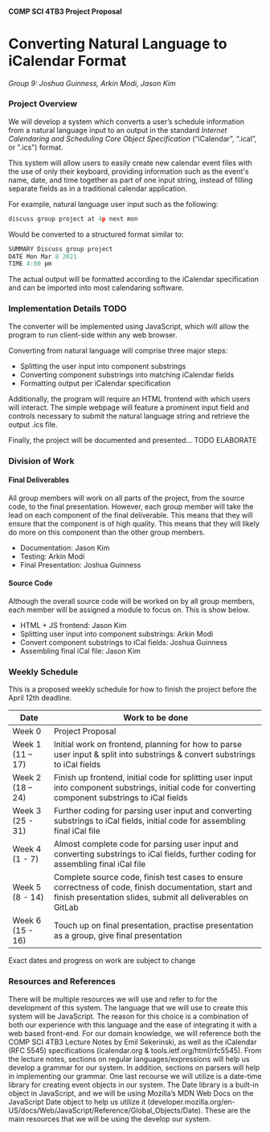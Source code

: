 #### COMP SCI 4TB3 Project Proposal
# Converting Natural Language to iCalendar Format 
_Group 9: Joshua Guinness, Arkin Modi, Jason Kim_


### Project Overview
We will develop a system which converts a user’s schedule information from a natural language input to an output in the standard *Internet Calendaring and Scheduling Core Object Specification* (“iCalendar”, “.ical”, or ".ics") format. 

This system will allow users to easily create new calendar event files with the use of only their keyboard, providing information such as the event's name, date, and time together as part of one input string, instead of filling separate fields as in a traditional calendar application. 


For example, natural language user input such as the following:
```js
discuss group project at 4p next mon
```
Would be converted to a structured format similar to:
```js
SUMMARY Discuss group project
DATE Mon Mar 8 2021
TIME 4:00 pm
```
The actual output will be formatted according to the iCalendar specification and can be imported into most calendaring software.


### Implementation Details TODO
The converter will be implemented using JavaScript, which will allow the program to run client-side within any web browser.

Converting from natural language will comprise three major steps:
- Splitting the user input into component substrings
- Converting component substrings into matching iCalendar fields
- Formatting output per iCalendar specification

Additionally, the program will require an HTML frontend with which users will interact. The simple webpage will feature a prominent input field and controls necessary to submit the natural language string and retrieve the output .ics file.

Finally, the project will be documented and presented... TODO ELABORATE


### Division of Work

#### Final Deliverables
All group members will work on all parts of the project, from the source code, to the final presentation. However, each group member will take the lead on each component of the final deliverable. This means that they will ensure that the component is of high quality. This means that they will likely do more on this component than the other group members. 

- Documentation: Jason Kim
- Testing: Arkin Modi 
- Final Presentation: Joshua Guinness 

#### Source Code
Although the overall source code will be worked on by all group members, each member will be assigned a module to focus on. This is show below.

- HTML + JS frontend: Jason Kim 
- Splitting user input into component substrings: Arkin Modi 
- Convert component substrings to iCal fields: Joshua Guinness 
- Assembling final iCal file: Jason Kim 

### Weekly Schedule
This is a proposed weekly schedule for how to finish the project before the April 12th deadline.

| Date | Work to be done |
| ------ | ------ |
| Week 0 | Project Proposal |
| Week 1 (11 – 17) | Initial work on frontend, planning for how to parse user input & split into substrings & convert substrings to iCal fields |
| Week 2 (18 – 24) | Finish up frontend, initial code for splitting user input into component substrings,  initial code for converting component substrings to iCal fields |
| Week 3 (25 - 31) | Further coding for parsing user input and converting substrings to iCal fields, initial code for assembling final iCal file |
| Week 4 (1 - 7) | Almost complete code for parsing user input and converting substrings to iCal fields, further coding for assembling final iCal file |
| Week 5 (8 - 14) | Complete source code, finish test cases to ensure correctness of code, finish documentation, start and finish presentation slides, submit all deliverables on GitLab |
| Week 6 (15 - 16) | Touch up on final presentation, practise presentation as a group, give final presentation|

Exact dates and progress on work are subject to change

### Resources and References 
There will be multiple resources we will use and refer to for the development of this system. The language that we will use to create this system will be JavaScript. The reason for this choice is a combination of both our experience with this language and the ease of integrating it with a web based front-end. For our domain knowledge, we will reference both the COMP SCI 4TB3 Lecture Notes by Emil Sekerinski, as well as the iCalendar (RFC 5545) specifications (icalendar.org & tools.ietf.org/html/rfc5545). From the lecture notes, sections on regular languages/expressions will help us develop a grammar for our system. In addition, sections on parsers will help in implementing our grammar. One last recourse we will utilize is a date-time library for creating event objects in our system. The Date library is a built-in object in JavaScript, and we will be using Mozilla’s MDN Web Docs on the JavaScript Date object to help us utilize it (developer.mozilla.org/en-US/docs/Web/JavaScript/Reference/Global_Objects/Date). These are the main resources that we will be using the develop our system. 
